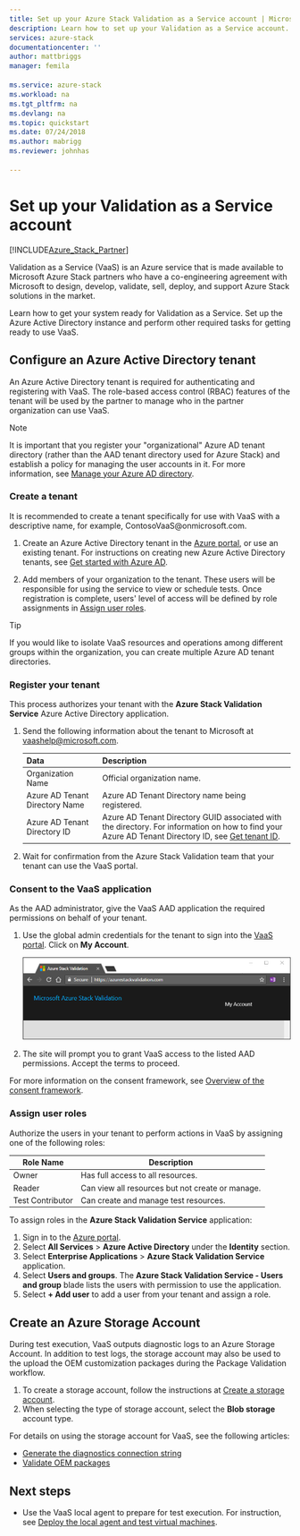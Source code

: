 ```yaml
---
title: Set up your Azure Stack Validation as a Service account | Microsoft Docs
description: Learn how to set up your Validation as a Service account.
services: azure-stack
documentationcenter: ''
author: mattbriggs
manager: femila

ms.service: azure-stack
ms.workload: na
ms.tgt_pltfrm: na
ms.devlang: na
ms.topic: quickstart
ms.date: 07/24/2018
ms.author: mabrigg
ms.reviewer: johnhas

---
```


# Set up your Validation as a Service account

[!INCLUDE[Azure_Stack_Partner](./includes/azure-stack-partner-appliesto.md)]

Validation as a Service (VaaS) is an Azure service that is made available to Microsoft Azure Stack partners who have a co-engineering agreement with Microsoft to design, develop, validate, sell, deploy, and support Azure Stack solutions in the market.

Learn how to get your system ready for Validation as a Service. Set up the Azure Active Directory instance and perform other required tasks for getting ready to use VaaS.

## Configure an Azure Active Directory tenant

An Azure Active Directory tenant is required for authenticating and registering with VaaS.  The role-based access control (RBAC) features of the tenant will be used by the partner to manage who in the partner organization can use VaaS.

> [!NOTE]
> It is important that you register your "organizational" Azure AD tenant directory (rather than the AAD tenant directory used for Azure Stack) and establish a policy for managing the user accounts in it. For more information, see [Manage your Azure AD directory](https://docs.microsoft.com/azure/active-directory/active-directory-administer).

### Create a tenant

It is recommended to create a tenant specifically for use with VaaS with a descriptive name, for example, ContosoVaaS\@onmicrosoft.com.

1. Create an Azure Active Directory tenant in the [Azure portal](https://portal.azure.com), or use an existing tenant. For instructions on creating new Azure Active Directory tenants, see [Get started with Azure AD](https://docs.microsoft.com/azure/active-directory/get-started-azure-ad).

2. Add members of your organization to the tenant. These users will be responsible for using the service to view or schedule tests. Once registration is complete, users' level of access will be defined by role assignments in [Assign user roles](#assign-user-roles).

> [!TIP]
> If you would like to isolate VaaS resources and operations among different groups within the organization, you can create multiple Azure AD tenant directories.

### Register your tenant

This process authorizes your tenant with the **Azure Stack Validation Service** Azure Active Directory application.

1. Send the following information about the tenant to Microsoft at [vaashelp@microsoft.com](mailto:vaashelp@microsoft.com).

    | Data | Description |
    |--------------------------------|---------------------------------------------------------------------------------------------|
    | Organization Name | Official organization name. |
    | Azure AD Tenant Directory Name | Azure AD Tenant Directory name being registered. |
    | Azure AD Tenant Directory ID | Azure AD Tenant Directory GUID associated with the directory. For information on how to find your Azure AD Tenant Directory ID, see [Get tenant ID](https://docs.microsoft.com/azure/azure-resource-manager/resource-group-create-service-principal-portal#get-tenant-id). |

2. Wait for confirmation from the Azure Stack Validation team that your tenant can use the VaaS portal.

### Consent to the VaaS application

As the AAD administrator, give the VaaS AAD application the required permissions on behalf of your tenant.

1. Use the global admin credentials for the tenant to sign into the [VaaS portal](https://azurestackvalidation.com/). Click on **My Account**.

    ![Sign to the VaaS portal](media/vaas_portalsignin.png)

2. The site will prompt you to grant VaaS access to the listed AAD permissions. Accept the terms to proceed.

For more information on the consent framework, see [Overview of the consent framework](https://docs.microsoft.com/en-us/azure/active-directory/develop/quickstart-v1-integrate-apps-with-azure-ad#overview-of-the-consent-framework).

### Assign user roles

Authorize the users in your tenant to perform actions in VaaS by assigning one of the following roles:

| Role Name | Description |
|---------------------|------------------------------------------|
| Owner | Has full access to all resources. |
| Reader | Can view all resources but not create or manage. |
| Test Contributor | Can create and manage test resources. |

To assign roles in the **Azure Stack Validation Service** application:

1. Sign in to the [Azure portal](https://portal.azure.com).
2. Select **All Services** > **Azure Active Directory** under the **Identity** section.
3. Select **Enterprise Applications** > **Azure Stack Validation Service** application.
4. Select **Users and groups**. The **Azure Stack Validation Service - Users and group** blade lists the users with permission to use the application.
5. Select **+ Add user** to add a user from your tenant and assign a role.

## Create an Azure Storage Account

During test execution, VaaS outputs diagnostic logs to an Azure Storage Account. In addition to test logs, the storage account may also be used to the upload the OEM customization packages during the Package Validation workflow.

1. To create a storage account, follow the instructions at [Create a storage account](https://docs.microsoft.com/en-us/azure/storage/storage-create-storage-account#create-a-storage-account).
2. When selecting the type of storage account, select the **Blob storage** account type.

For details on using the storage account for VaaS, see the following articles:

- [Generate the diagnostics connection string](azure-stack-vaas-parameters.md#generate-the-diagnostics-connection-string)
- [Validate OEM packages](azure-stack-vaas-validate-oem-package.md)

## Next steps

- Use the VaaS local agent to prepare for test execution. For instruction, see [Deploy the local agent and test virtual machines](azure-stack-vaas-test-vm.md).